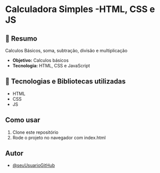 # Calculadora Simples -HTML, CSS e JS

## 🧾 Resumo

Calculos Básicos, soma, subtração, divisão e multiplicação

- **Objetivo:** Calculos básicos
- **Tecnologia:** HTML, CSS e JavaScript

## 🚀 Tecnologias e Bibliotecas utilizadas

- HTML
- CSS
- JS 

## Como usar

1. Clone este repositório
2. Rode o projeto no navegador com index.html


## Autor
- [@seuUsuarioGitHub](https://github.com/AderaldoGit/KimPOS-Server)